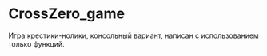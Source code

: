 # CrossZero_game
Игра крестики-нолики, консольный вариант, написан с использованием только функций.
